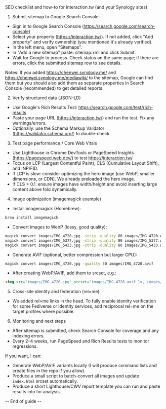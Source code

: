 SEO checklist and how-to for interaction.tw (and your Synology sites)

1) Submit sitemap to Google Search Console
- Sign in to Google Search Console (https://search.google.com/search-console)
- Select your property (https://interaction.tw/). If not added, click "Add property" and verify ownership (you mentioned it's already verified).
- In the left menu, open "Sitemaps".
- In "Add a new sitemap" paste: sitemap.xml and click Submit.
- Wait for Google to process. Check status on the same page; if there are errors, click the submitted sitemap row to see details.

Notes: If you added https://chenwei.synology.me/ and https://chenwei.synology.me/mediawiki/ to the sitemap, Google can find them but you should also add them as separate properties in Search Console (recommended) to get detailed reports.

2) Verify structured data (JSON-LD)
- Use Google's Rich Results Test: https://search.google.com/test/rich-results
- Paste your page URL (https://interaction.tw/) and run the test. Fix any warnings/errors.
- Optionally: use the Schema Markup Validator (https://validator.schema.org/) to double-check.

3) Test page performance / Core Web Vitals
- Use Lighthouse in Chrome DevTools or PageSpeed Insights (https://pagespeed.web.dev/) to test https://interaction.tw/
- Focus on LCP (Largest Contentful Paint), CLS (Cumulative Layout Shift), and INP/FID.
- If LCP is slow: consider optimizing the hero image (use WebP, smaller dimensions, or CDN). We already preloaded the hero image.
- If CLS > 0.1: ensure images have width/height and avoid inserting large content above fold dynamically.

4) Image optimization (imagemagick example)
- Install imagemagick (Homebrew):
```bash
brew install imagemagick
```
- Convert images to WebP (lossy, good quality):
```bash
magick convert images/IMG_4720.jpg -strip -quality 80 images/IMG_4720.webp
magick convert images/IMG_5377.jpg -strip -quality 80 images/IMG_5377.webp
magick convert images/IMG_5433.jpg -strip -quality 80 images/IMG_5433.webp
```
- Generate AVIF (optional, better compression but larger CPU):
```bash
magick convert images/IMG_4720.jpg -quality 50 images/IMG_4720.avif
```
- After creating WebP/AVIF, add them to srcset, e.g.:
```html
<img src="images/IMG_4720.jpg" srcset="images/IMG_4720.avif 1x, images/IMG_4720.webp 1x, images/IMG_4720.jpg 1x" sizes="(max-width:600px) 100vw, 350px" alt="...">
```

5) Cross-site identity and federation (rel=me)
- We added rel=me links in the head. To fully enable identity verification for some Fediverse or identity services, add reciprocal rel=me on the target profiles where possible.

6) Monitoring and next steps
- After sitemap is submitted, check Search Console for coverage and any indexing errors.
- Every 2–4 weeks, run PageSpeed and Rich Results tests to monitor regressions.

If you want, I can:
- Generate WebP/AVIF variants locally (I will produce command lists and create files in the repo if you allow). 
- Produce a small script to batch-convert all images and update `index.html` srcset automatically.
- Produce a short Lighthouse/CWV report template you can run and paste results into for analysis.

-- End of guide --
